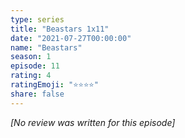 ```yaml
---
type: series
title: "Beastars 1x11"
date: "2021-07-27T00:00:00"
name: "Beastars"
season: 1
episode: 11
rating: 4
ratingEmoji: "⭐️⭐️⭐️⭐️"
share: false
---
```


_[No review was written for this episode]_
